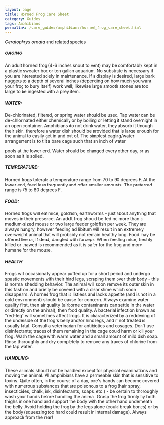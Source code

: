 ```yaml
---
layout: page
title: Horned Frog Care Sheet
category: Guides
tags: Amphibians
permalink: /care_guides/amphibians/horned_frog_care_sheet.html
---
```


*Ceratophrys ornata* and related species

##### CAGING: 

An adult horned frog (4-6 inches snout to vent) may be comfortably kept in a plastic sweater box or ten gallon aquarium. No substrate is necessary if you are interested solely in maintenance. If a display is desired, large bark nuggets to a depth of several inches (depending on how much you want your frog to bury itself) work well; likewise large smooth stones are too large to be ingested with a prey item.

##### WATER: 

De-chlorinated, filtered, or spring water should be used. Tap water can be de-chlorinated either chemically or by boiling or letting it stand overnight in an open container. Amphibians do not drink water, they absorb it through their skin, therefore a water dish should be provided that is large enough for the animal to easily get in and out of. The simplest caging/water arrangement is to tilt a bare cage such that an inch of water

pools at the lower end. Water should be changed every other day, or as soon as it is soiled.

##### TEMPERATURE: 

Horned frogs tolerate a temperature range from 70 to 90 degrees F. At the lower end, feed less frequently and offer smaller amounts. The preferred range is 75 to 80 degrees F.

##### FOOD: 

Horned frogs will eat mice, goldfish, earthworms - just about anything that moves in their presence. An adult frog should be fed no more than a medium-sized mouse or two large feeder goldfish per week. They are always hungry, however feeding ad libitum will result in an extremely overweight animal that will probably not remain healthy long. Food may be offered live or, if dead, dangled with forceps. When feeding mice, freshly killed or thawed is recommended as it is safer for the frog and more humane for the mouse.

##### HEALTH: 

Frogs will occasionally appear puffed up for a short period and undergo spastic movements with their hind legs, scraping them over their body - this is normal shedding behavior. The animal will soon remove its outer skin in this fashion and briefly be covered with a clear slime which soon disappears. A horned frog that is listless and lacks appetite (and is not in a cold environment) should be cause for concern. Always examine water quality first, then air quality (airborne contaminants can settle in the water or directly on the animal), then food quality. A bacterial infection known as "red-leg" will sometimes affect frogs. It is characterized by a reddening of the underside of the frog's belly and/or hind legs, and if not treated is usually fatal. Consult a veterinarian for antibiotics and dosages. Don't use disinfectants; traces of them remaining in the cage could harm or kill your frog. Wash the cage with warm water and a small amount of mild dish soap. Rinse thoroughly and dry completely to remove any traces of chlorine from the tap water.

##### HANDLING: 

These animals should not be handled except for physical examinations and moving the animal. All amphibians have a permeable skin that is sensitive to toxins. Quite often, in the course of a day, one's hands can become covered with numerous substances that are poisonous to a frog (hair spray, insecticides, chalk, ink, disinfectants, soaps, etc.) - be certain to thoroughly wash your hands before handling the animal. Grasp the frog firmly by both thighs in one hand and support the body with the other hand underneath the belly. Avoid holding the frog by the legs alone (could break bones) or by the body (squeezing too hard could result in internal damage). Always approach from the rear!